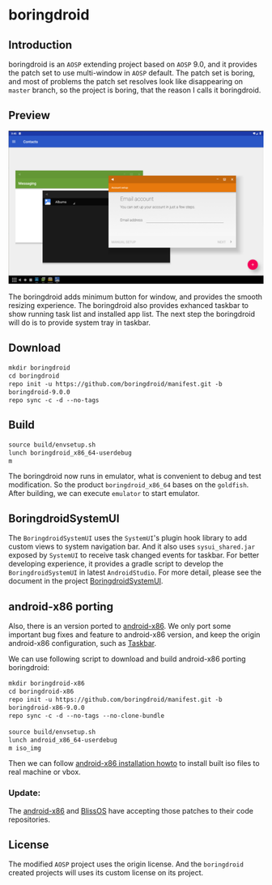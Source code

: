 # boringdroid

## Introduction

boringdroid is an `AOSP` extending project based on `AOSP` 9.0, and it provides the patch set to use multi-window in `AOSP` default. The patch set is boring, and most of problems the patch set resolves look like disappearing on `master` branch, so the project is boring, that the reason I calls it boringdroid.

## Preview

![screenshot with multi-window](/images/screenshot-multi-window.png)

The boringdroid adds minimum button for window, and provides the smooth resizing experience. The boringdroid also provides exhanced taskbar to show running task list and installed app list. The next step the boringdroid will do is to provide system tray in taskbar.

## Download

```shell
mkdir boringdroid
cd boringdroid
repo init -u https://github.com/boringdroid/manifest.git -b boringdroid-9.0.0
repo sync -c -d --no-tags
```
## Build

```shell
source build/envsetup.sh
lunch boringdroid_x86_64-userdebug
m
```

The boringdroid now runs in emulator, what is convenient to debug and test modification. So the product `boringdroid_x86_64` bases on the `goldfish`. After building, we can execute `emulator` to start emulator.

## BoringdroidSystemUI

The `BoringdroidSystemUI` uses the `SystemUI`'s plugin hook library to add custom views to system navigation bar. And it also uses `sysui_shared.jar` exposed by `SystemUI` to receive task changed events for taskbar. For better developing experience, it provides a gradle script to develop the `BoringdroidSystemUI` in latest `AndroidStudio`. For more detail, please see the document in the project [BoringdroidSystemUI](https://github.com/boringdroid/vendor_packages_apps_BoringdroidSystemUI).

## android-x86 porting

Also, there is an version ported to [android-x86](https://www.android-x86.org/). We only port some important bug fixes and feature to android-x86 version, and keep the origin android-x86 configuration, such as [Taskbar](https://github.com/farmerbb/Taskbar).

We can use following script to download and build android-x86 porting boringdroid:

```shell
mkdir boringdroid-x86
cd boringdroid-x86
repo init -u https://github.com/boringdroid/manifest.git -b boringdroid-x86-9.0.0
repo sync -c -d --no-tags --no-clone-bundle

source build/envsetup.sh
lunch android_x86_64-userdebug
m iso_img
```

Then we can follow [android-x86 installation howto](https://www.android-x86.org/installhowto.html) to install built iso files to real machine or vbox.

### Update:

The [android-x86](https://www.android-x86.org/) and [BlissOS](https://www.blissos.org/) have accepting those patches to their code repositories.

## License

The modified `AOSP` project uses the origin license. And the `boringdroid` created projects will uses its custom license on its project.
